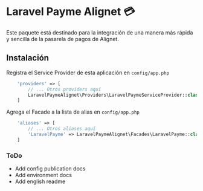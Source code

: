 # Laravel Payme Alignet :credit_card:

Este paquete está destinado para la integración de una manera más rápida y sencilla de la pasarela de pagos de Alignet.

## Instalación
Registra el Service Provider de esta aplicación en `config/app.php`
```php
    'providers' => [
        // ... Otros providers aquí
        LaravelPaymeAlignet\Providers\LaravelPaymeServiceProvider::class,   
    ]
```

Agrega el Facade a la lista de alias en `config/app.php`
```php
    'aliases' => [
        // ... Otros aliases aquí
        'LaravelPayme' => LaravelPaymeAlignet\Facades\LaravelPayme::class,   
    ]
```

### ToDo
- Add config publication docs
- Add environment docs
- Add english readme
